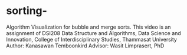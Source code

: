 # sorting-
Algorithm Visualization for bubble and merge sorts. This video is an assignment of DSI208 Data Structure and Algorithms, Data Science and Innovation, College of Interdisciplinary Studies, Thammasat University Author: Kanasawan Temboonkird Advisor: Wasit Limprasert, PhD
